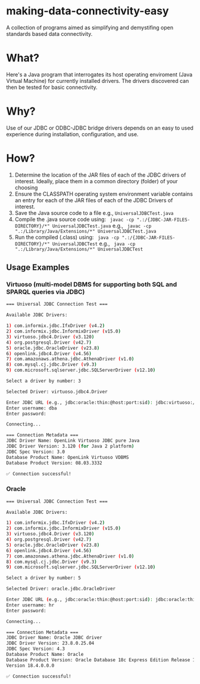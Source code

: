 # making-data-connectivity-easy
A collection of programs aimed as simplifying and demystifing open standards based data connectivity.

# What?
Here's a Java program that interrogates its host operating enviroment (Java Virtual Machine) for currently installed drivers. The drivers discovered can then be tested for basic connectivity. 

# Why?
Use of our JDBC or ODBC-JDBC bridge drivers depends on an easy to used experience during installation, configuration, and use. 

# How?
1. Determine the location of the JAR files of each of the JDBC drivers of interest. Ideally, place them in a common directory (folder) of your choosing
2. Ensure the CLASSPATH operating system environment variable contains an entry for each of the JAR files of each of the JDBC Drivers of interest. 
3. Save the Java source code to a file e.g., `UniversalJDBCTest.java`
4. Compile the .java source code using: ` javac -cp ".:/{JDBC-JAR-FILES-DIRECTORY}/*" UniversalJDBCTest.java` e.g., ` javac -cp ".:/Library/Java/Extensions/*" UniversalJDBCTest.java`
5. Run the compiled (.class) using: ` java -cp ".:/{JDBC-JAR-FILES-DIRECTORY}/*" UniversalJDBCTest` e.g., ` java -cp ".:/Library/Java/Extensions/*" UniversalJDBCTest`

## Usage Examples

### Virtuoso (multi-model DBMS for supporting both SQL and SPARQL queries via JDBC)

```sh
=== Universal JDBC Connection Test ===

Available JDBC Drivers:

1) com.informix.jdbc.IfxDriver (v4.2)
2) com.informix.jdbc.InformixDriver (v15.0)
3) virtuoso.jdbc4.Driver (v3.120)
4) org.postgresql.Driver (v42.7)
5) oracle.jdbc.OracleDriver (v23.8)
6) openlink.jdbc4.Driver (v4.56)
7) com.amazonaws.athena.jdbc.AthenaDriver (v1.0)
8) com.mysql.cj.jdbc.Driver (v9.3)
9) com.microsoft.sqlserver.jdbc.SQLServerDriver (v12.10)

Select a driver by number: 3

Selected Driver: virtuoso.jdbc4.Driver

Enter JDBC URL (e.g., jdbc:oracle:thin:@host:port:sid): jdbc:virtuoso://localhost/charset=UTF-8/
Enter username: dba
Enter password: 

Connecting...

=== Connection Metadata ===
JDBC Driver Name: OpenLink Virtuoso JDBC pure Java
JDBC Driver Version: 3.120 (for Java 2 platform)
JDBC Spec Version: 3.0
Database Product Name: OpenLink Virtuoso VDBMS
Database Product Version: 08.03.3332

✅ Connection successful!
```

### Oracle

```sh
=== Universal JDBC Connection Test ===

Available JDBC Drivers:

1) com.informix.jdbc.IfxDriver (v4.2)
2) com.informix.jdbc.InformixDriver (v15.0)
3) virtuoso.jdbc4.Driver (v3.120)
4) org.postgresql.Driver (v42.7)
5) oracle.jdbc.OracleDriver (v23.8)
6) openlink.jdbc4.Driver (v4.56)
7) com.amazonaws.athena.jdbc.AthenaDriver (v1.0)
8) com.mysql.cj.jdbc.Driver (v9.3)
9) com.microsoft.sqlserver.jdbc.SQLServerDriver (v12.10)

Select a driver by number: 5

Selected Driver: oracle.jdbc.OracleDriver

Enter JDBC URL (e.g., jdbc:oracle:thin:@host:port:sid): jdbc:oracle:thin:@54.172.89.18:1521/XE
Enter username: hr
Enter password: 

Connecting...

=== Connection Metadata ===
JDBC Driver Name: Oracle JDBC driver
JDBC Driver Version: 23.8.0.25.04
JDBC Spec Version: 4.3
Database Product Name: Oracle
Database Product Version: Oracle Database 18c Express Edition Release 18.0.0.0.0 - Production
Version 18.4.0.0.0

✅ Connection successful!
```

